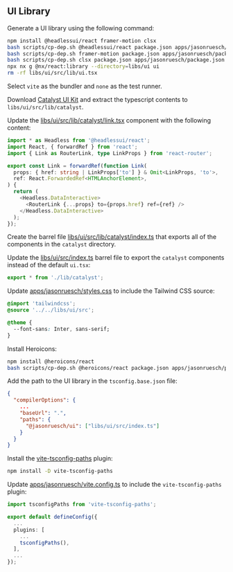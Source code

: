## UI Library

Generate a UI library using the following command:

```bash
npm install @headlessui/react framer-motion clsx
bash scripts/cp-dep.sh @headlessui/react package.json apps/jasonruesch/package.json
bash scripts/cp-dep.sh framer-motion package.json apps/jasonruesch/package.json
bash scripts/cp-dep.sh clsx package.json apps/jasonruesch/package.json
npx nx g @nx/react:library --directory=libs/ui ui
rm -rf libs/ui/src/lib/ui.tsx
```

Select `vite` as the bundler and `none` as the test runner.

Download [Catalyst UI Kit](https://tailwindcss.com/plus/ui-kit) and extract the typescript contents to `libs/ui/src/lib/catalyst`.

Update the [libs/ui/src/lib/catalyst/link.tsx](../../libs/ui/src/lib/catalyst/link.tsx) component with the following content:

```typescript
import * as Headless from '@headlessui/react';
import React, { forwardRef } from 'react';
import { Link as RouterLink, type LinkProps } from 'react-router';

export const Link = forwardRef(function Link(
  props: { href: string | LinkProps['to'] } & Omit<LinkProps, 'to'>,
  ref: React.ForwardedRef<HTMLAnchorElement>,
) {
  return (
    <Headless.DataInteractive>
      <RouterLink {...props} to={props.href} ref={ref} />
    </Headless.DataInteractive>
  );
});
```

Create the barrel file [libs/ui/src/lib/catalyst/index.ts](../../libs/ui/src/lib/catalyst/index.ts) that exports all of the components in the `catalyst` directory.

Update the [libs/ui/src/index.ts](../../libs/ui/src/index.ts) barrel file to export the `catalyst` components instead of the default `ui.tsx`:

```typescript
export * from './lib/catalyst';
```

Update [apps/jasonruesch/styles.css](../../apps/jasonruesch/styles.css) to include the Tailwind CSS source:

```css
@import 'tailwindcss';
@source '../../libs/ui/src';

@theme {
  --font-sans: Inter, sans-serif;
}
```

Install Heroicons:

```bash
npm install @heroicons/react
bash scripts/cp-dep.sh @heroicons/react package.json apps/jasonruesch/package.json
```

Add the path to the UI library in the `tsconfig.base.json` file:

```json
{
  "compilerOptions": {
    ...
    "baseUrl": ".",
    "paths": {
      "@jasonruesch/ui": ["libs/ui/src/index.ts"]
    }
  }
}
```

Install the [vite-tsconfig-paths](https://www.npmjs.com/package/vite-tsconfig-paths) plugin:

```bash
npm install -D vite-tsconfig-paths
```

Update [apps/jasonruesch/vite.config.ts](../../apps/jasonruesch/vite.config.ts) to include the `vite-tsconfig-paths` plugin:

```typescript
import tsconfigPaths from 'vite-tsconfig-paths';

export default defineConfig({
  ...
  plugins: [
    ...
    tsconfigPaths(),
  ],
  ...
});
```

